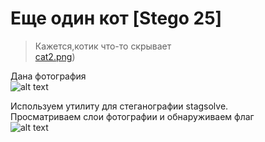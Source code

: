 Еще один кот [Stego 25]
================
> Кажется,котик что-то скрывает  
[cat2.png](https://github.com/axelmaker/vkactf2018_writeup/raw/master/stego/cat2.png))

Дана фотография  
![alt text](https://github.com/axelmaker/vkactf2018_writeup/blob/master/stego/cat2.png?raw=true)

Используем утилиту для стеганографии stagsolve.  
Просматриваем слои фотографии и обнаруживаем флаг  
![alt text](https://github.com/axelmaker/vkactf2018_writeup/blob/master/stego/flag.png?raw=true)
